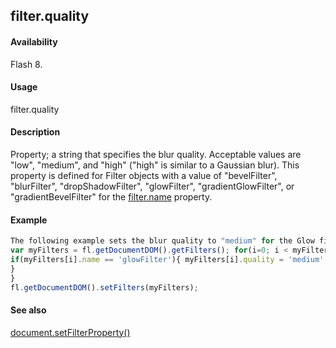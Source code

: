## filter.quality

#### Availability

Flash 8.

#### Usage

filter.quality

#### Description

Property; a string that specifies the blur quality. Acceptable values are "low", "medium", and "high" ("high" is similar to a Gaussian blur). This property is defined for Filter objects with a value of "bevelFilter", "blurFilter", "dropShadowFilter", "glowFilter", "gradientGlowFilter", or "gradientBevelFilter" for the [filter.name](../Filter_object/filter13.md) property.

#### Example

```javascript
The following example sets the blur quality to "medium" for the Glow filters on the selected object(s):
var myFilters = fl.getDocumentDOM().getFilters(); for(i=0; i < myFilters.length; i++){
if(myFilters[i].name == 'glowFilter'){ myFilters[i].quality = 'medium';
}
}
fl.getDocumentDOM().setFilters(myFilters);

```
#### See also

[document.setFilterProperty()](../Document_object/docum520.md)
